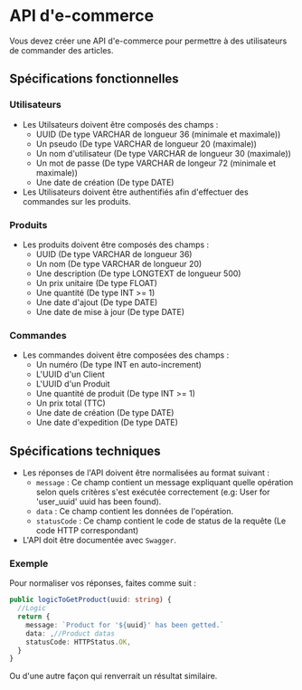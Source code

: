 # API d'e-commerce

Vous devez créer une API d'e-commerce pour permettre à des utilisateurs de commander des articles.

## Spécifications fonctionnelles

### Utilisateurs

- Les Utilsateurs doivent être composés des champs :
  - UUID (De type VARCHAR de longueur 36 (minimale et maximale))
  - Un pseudo (De type VARCHAR de longueur 20 (maximale))
  - Un nom d'utilisateur (De type VARCHAR de longueur 30 (maximale))
  - Un mot de passe (De type VARCHAR de longeur 72 (minimale et maximale))
  - Une date de création (De type DATE)
- Les Utilisateurs doivent être authentifiés afin d'effectuer des commandes sur les produits.

### Produits

- Les produits doivent être composés des champs :
  - UUID (De type VARCHAR de longueur 36)
  - Un nom (De type VARCHAR de longueur 20)
  - Une description (De type LONGTEXT de longueur 500)
  - Un prix unitaire (De type FLOAT)
  - Une quantité (De type INT >= 1)
  - Une date d'ajout (De type DATE)
  - Une date de mise à jour (De type DATE)

### Commandes

- Les commandes doivent être composées des champs :
  - Un numéro (De type INT en auto-increment)
  - L'UUID d'un Client
  - L'UUID d'un Produit
  - Une quantité de produit (De type INT >= 1)
  - Un prix total (TTC)
  - Une date de création (De type DATE)
  - Une date d'expedition (De type DATE)

## Spécifications techniques

- Les réponses de l'API doivent être normalisées au format suivant :
  - `message` : Ce champ contient un message expliquant quelle opération selon quels critères s'est exécutée correctement (e.g: User for 'user_uuid' uuid has been found).
  - `data` : Ce champ contient les données de l'opération.
  - `statusCode` : Ce champ contient le code de status de la requête (Le code HTTP correspondant)
- L'API doit être documentée avec `Swagger`.

### Exemple

Pour normaliser vos réponses, faites comme suit :

```ts
public logicToGetProduct(uuid: string) {
  //Logic
  return {
    message: `Product for '${uuid}' has been getted.`
    data: ,//Product datas
    statusCode: HTTPStatus.OK,
  }
}
```

Ou d'une autre façon qui renverrait un résultat similaire.